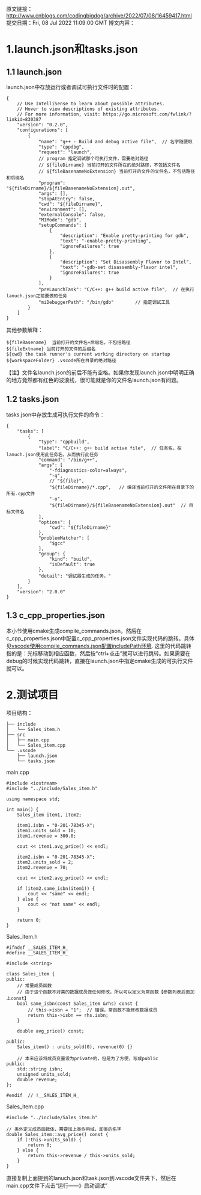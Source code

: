 原文链接：http://www.cnblogs.com/codingbigdog/archive/2022/07/08/16459417.html
提交日期：Fri, 08 Jul 2022 11:09:00 GMT
博文内容：
# 1.launch.json和tasks.json
## 1.1 launch.json


launch.json中存放运行或者调试可执行文件时的配置：
```
{
    // Use IntelliSense to learn about possible attributes.
    // Hover to view descriptions of existing attributes.
    // For more information, visit: https://go.microsoft.com/fwlink/?linkid=830387
    "version": "0.2.0",
    "configurations": [
        {
            "name": "g++ - Build and debug active file",  // 名字随便取
            "type": "cppdbg",
            "request": "launch",
            // program 指定调试那个可执行文件，需要绝对路径
            // ${fileDirname} 当前打开的文件所在的绝对路径，不包括文件名
            // ${fileBasenameNoExtension} 当前打开的文件的文件名，不包括路径和后缀名
            "program": "${fileDirname}/${fileBasenameNoExtension}.out", 
            "args": [],
            "stopAtEntry": false,
            "cwd": "${fileDirname}",
            "environment": [],
            "externalConsole": false,
            "MIMode": "gdb",
            "setupCommands": [
                {
                    "description": "Enable pretty-printing for gdb",
                    "text": "-enable-pretty-printing",
                    "ignoreFailures": true
                },
                {
                    "description": "Set Disassembly Flavor to Intel",
                    "text": "-gdb-set disassembly-flavor intel",
                    "ignoreFailures": true
                }
            ],
            "preLaunchTask": "C/C++: g++ build active file",  // 在执行lanuch.json之前要做的任务
            "miDebuggerPath": "/bin/gdb"        // 指定调试工具
        }
    ]
}

```
其他参数解释：
```
${fileBasename}  当前打开的文件名+后缀名，不包括路径
${fileExtname} 当前打开的文件的后缀名
${cwd} the task runner's current working directory on startup
${workspaceFolder} .vscode所在目录的绝对路径
```


【注】文件名launch.json的前后不能有空格。如果你发现launch.json中明明正确的地方竟然都有红色的波浪线，很可能就是你的文件名launch.json有问题。

## 1.2 tasks.json

tasks.json中存放生成可执行文件的命令：
```
{
    "tasks": [
        {
            "type": "cppbuild",
            "label": "C/C++: g++ build active file",  // 任务名，在lanuch.json使用此任务名，从而执行此任务
            "command": "/bin/g++",
            "args": [
                "-fdiagnostics-color=always",
                "-g",
                // "${file}",
                "${fileDirname}/*.cpp",   // 编译当前打开的文件所在目录下的所有.cpp文件
                "-o",
                "${fileDirname}/${fileBasenameNoExtension}.out"  // 目标文件名
            ],
            "options": {
                "cwd": "${fileDirname}"
            },
            "problemMatcher": [
                "$gcc"
            ],
            "group": {
                "kind": "build",
                "isDefault": true
            },
            "detail": "调试器生成的任务。"
        }
    ],
    "version": "2.0.0"
}
```

## 1.3 c_cpp_properties.json
本小节使用cmake生成compile_commands.json，然后在c_cpp_properties.json中配置c_cpp_properties.json文件实现代码的跳转。具体见[vscode使用compile_commands.json配置includePath环境](https://blog.csdn.net/qq_37868450/article/details/105013325).
这里的代码跳转指的是：光标移动到相应函数，然后按“ctrl+点击”就可以进行跳转。如果需要在debug的时候实现代码跳转，直接在launch.json中指定cmake生成的可执行文件就可以。



# 2.测试项目
项目结构：
```
├── include
│   └── Sales_item.h
├── src
│   ├── main.cpp
│   └── Sales_item.cpp
└── .vscode
    ├── launch.json
    └── tasks.json

```
main.cpp
```
#include <iostream>
#include "../include/Sales_item.h"

using namespace std;

int main() {
    Sales_item item1, item2;

    item1.isbn = "0-201-78345-X";
    item1.units_sold = 10;
    item1.revenue = 300.0;

    cout << item1.avg_price() << endl;

    item2.isbn = "0-201-78345-X";
    item2.units_sold = 2;
    item2.revenue = 70;

    cout << item2.avg_price() << endl;

    if (item2.same_isbn(item1)) {
        cout << "same" << endl;
    } else {
        cout << "not same" << endl;
    }

    return 0;
}
````

Sales_item.h
```
#ifndef __SALES_ITEM_H_
#define __SALES_ITEM_H_

#include <string>

class Sales_item {
public:
    // 常量成员函数
    // 由于这个函数不对类的数据成员做任何修改，所以可以定义为常函数【参数列表后面加上const】
    bool same_isbn(const Sales_item &rhs) const {
        // this->isbn = "1";  // 错误，常函数不能修改数据成员
        return this->isbn == rhs.isbn;
    }

    double avg_price() const;

public:
    Sales_item() : units_sold(0), revenue(0) {}

    // 本来应该将成员变量设为private的，但是为了方便，写成public
public:
    std::string isbn;
    unsigned units_sold;
    double revenue;
};

#endif  // !__SALES_ITEM_H_
```
Sales_item.cpp
```
#include "../include/Sales_item.h"

// 类外定义成员函数体，需要加上类作用域，即类的名字
double Sales_item::avg_price() const {
    if (!this->units_sold) {
        return 0;
    } else {
        return this->revenue / this->units_sold;
    }
}
```
直接复制上面提到的lanuch.json和task.json到.vscode文件夹下，然后在main.cpp文件下点击“运行——》启动调试”
